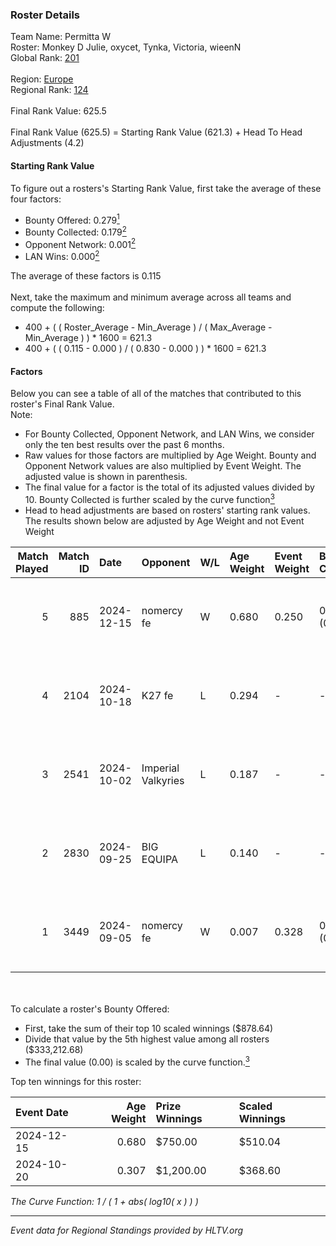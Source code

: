 ### Roster Details<br />
Team Name: Permitta W<br />
Roster: Monkey D Julie, oxycet, Tynka, Victoria, wieenN<br />
Global Rank: [201](../../standings_global_2025_03_03.md)<br />
<br />
Region: [Europe]( ../../standings_europe_2025_03_03.md)<br />
Regional Rank: [124]( ../../standings_europe_2025_03_03.md)<br />
<br />
Final Rank Value:  625.5<br />
<br />
Final Rank Value (625.5) = Starting Rank Value (621.3) + Head To Head Adjustments (4.2)<br />

#### Starting Rank Value<br />
To figure out a rosters's Starting Rank Value, first take the average of these four factors:<br />
- Bounty Offered: 0.279[<sup>1</sup>](#table2)
- Bounty Collected: 0.179[<sup>2</sup>](#table1)
- Opponent Network: 0.001[<sup>2</sup>](#table1)
- LAN Wins: 0.000[<sup>2</sup>](#table1)

The average of these factors is 0.115<br />
<br />
Next, take the maximum and minimum average across all teams and compute the following:<br />
- 400 + ( ( Roster_Average - Min_Average ) / ( Max_Average - Min_Average ) ) * 1600 = 621.3
- 400 + ( ( 0.115 - 0.000 ) / ( 0.830 - 0.000 ) ) * 1600 = 621.3


#### Factors<br />
Below you can see a table of all of the matches that contributed to this roster's Final Rank Value.<br />
Note:<br />

- For Bounty Collected, Opponent Network, and LAN Wins, we consider only the ten best results over the past 6 months.
- Raw values for those factors are multiplied by Age Weight. Bounty and Opponent Network values are also multiplied by Event Weight. The adjusted value is shown in parenthesis.
- The final value for a factor is the total of its adjusted values divided by 10. Bounty Collected is further scaled by the curve function[<sup>3</sup>](#curveFunction)
- Head to head adjustments are based on rosters' starting rank values. The results shown below are adjusted by Age Weight and not Event Weight
<span id="table1"></span><br />


| Match Played | Match ID | Date       | Opponent           | W/L | Age Weight | Event Weight | Bounty Collected | Opponent Network | LAN Wins  | H2H Adj. | Roster                                          |
| -: | -: | :- | :- | :- | :- | :- | :- | :- | :- | -: | :- |
|            5 |      885 | 2024-12-15 | nomercy fe         | W   | 0.680      | 0.250        | 0.001 (0.000)    | 0.069 (0.012)    | 0 (0.000) |    10.21 | Monkey D Julie, oxycet, Tynka, Victoria, wieenN |
|            4 |     2104 | 2024-10-18 | K27 fe             | L   | 0.294      | -            | -                | -                | -         |    -4.10 | Missy, Monkey D Julie, oxycet, Tynka, Victoria  |
|            3 |     2541 | 2024-10-02 | Imperial Valkyries | L   | 0.187      | -            | -                | -                | -         |    -0.63 | Glymir, Monkey D Julie, oxycet, Tynka, Victoria |
|            2 |     2830 | 2024-09-25 | BIG EQUIPA         | L   | 0.140      | -            | -                | -                | -         |    -1.41 | Missy, Monkey D Julie, oxycet, Tynka, Victoria  |
|            1 |     3449 | 2024-09-05 | nomercy fe         | W   | 0.007      | 0.328        | 0.001 (0.000)    | 0.069 (0.000)    | 0 (0.000) |     0.11 | Missy, Monkey D Julie, oxycet, Tynka, Victoria  |

<br />
<span id="table2"></span><br />
To calculate a roster's Bounty Offered:<br />

- First, take the sum of their top 10 scaled winnings ($878.64)
- Divide that value by the 5th highest value among all rosters ($333,212.68)
- The final value (0.00) is scaled by the curve function.[<sup>3</sup>](#curveFunction)

Top ten winnings for this roster:<br />

| Event Date | Age Weight | Prize Winnings | Scaled Winnings |
| :- | -: | :- | :- |
| 2024-12-15 |      0.680 | $750.00        | $510.04         |
| 2024-10-20 |      0.307 | $1,200.00      | $368.60         |


<span id="curveFunction"></span>_The Curve Function: 1 / ( 1 + abs( log10( x ) ) )_<br />

---
_Event data for Regional Standings provided by HLTV.org_<br />
